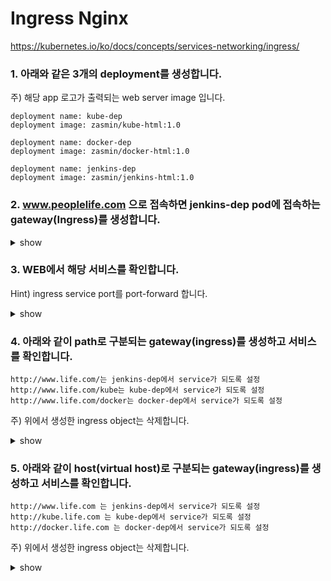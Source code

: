 # Ingress Nginx
https://kubernetes.io/ko/docs/concepts/services-networking/ingress/
### 1. 아래와 같은 3개의 deployment를 생성합니다.
주) 해당 app 로고가 출력되는 web server image 입니다.
```
deployment name: kube-dep
deployment image: zasmin/kube-html:1.0

deployment name: docker-dep
deployment image: zasmin/docker-html:1.0

deployment name: jenkins-dep
deployment image: zasmin/jenkins-html:1.0
```
### 2. www.peoplelife.com 으로 접속하면 jenkins-dep pod에 접속하는 gateway(Ingress)를 생성합니다.

<details><summary>show</summary>
<p>

```bash
# 먼저 jenkins-dep service object 를 생성합니다.
kubectl expose deployment jenkins-dep --port=80
  
# kubectl 명령어를 통해 Ingress object를 생성합니다.
kubectl create ingress life-ingress  --rule="www.life.com/=jenkins-dep:80" \
--annotation=nginx.ingress.kubernetes.io/rewrite-target="/" \
--annotation=kubernetes.io/ingress.class="nginx" --dry-run=client -o yaml > life-ingress.yaml
kubectl create -f life-ingress.yaml
kubectl get ingress
NAME           CLASS    HOSTS          ADDRESS   PORTS   AGE
life-ingress   <none>   www.life.com             80      5s
# ADDRESS 에 값이 할당 될때까지 기다립니다.
kubectl get ingress
NAME           CLASS    HOSTS          ADDRESS       PORTS   AGE
life-ingress   <none>   www.life.com   172.18.70.1   80      94s
  
cat life-ingress.yaml
```
```YAML
# Exact 를 Prefix로 변경합니다.
apiVersion: networking.k8s.io/v1
kind: Ingress
metadata:
  annotations:
    kubernetes.io/ingress.class: nginx
    nginx.ingress.kubernetes.io/rewrite-target: /
  creationTimestamp: null
  name: life-ingress
spec:
  rules:
  - host: www.life.com
    http:
      paths:
      - backend:
          service:
            name: jenkins-dep
            port:
              number: 80
        path: /
        pathType: Prefix
status:
  loadBalancer: {}
```

</p>
</details>

### 3. WEB에서 해당 서비스를 확인합니다.

Hint) ingress service port를 port-forward 합니다.

<details><summary>show</summary>
<p>

```bash
kubectl -n ingress-nginx port-forward --address 218.236.22.95 service/nginx-ingress-ingress-nginx-controller 37064:80
Forwarding from 218.236.22.95:37064 -> 80
```

```text
1. (218.236.22.95:37064/)IP 로 접속하면 404 NotFound Error 가 발생합니다.
2. www.life.com:37064/ 으로 접속하면 jenkins logo image가 나타납니다.
```

</p>
</details>

### 4. 아래와 같이 path로 구분되는 gateway(ingress)를 생성하고 서비스를 확인합니다.
```text
http://www.life.com/는 jenkins-dep에서 service가 되도록 설정
http://www.life.com/kube는 kube-dep에서 service가 되도록 설정
http://www.life.com/docker는 docker-dep에서 service가 되도록 설정
```
주) 위에서 생성한 ingress object는 삭제합니다.
<details><summary>show</summary>
<p>

```bash
# kube-dep, docker-dep의 각각 service object 를 생성합니다.
kubectl expose deployment kube-dep --port=80
kubectl expose deployment docker-dep --port=80

# kubectl로 ingress object를 생성합니다.
kubectl create ingress life-ingress  --rule="www.life.com/=jenkins-dep:80" \
--rule="www.life.com/kube=kube-dep:80" --rule="www.life.com/docker=docker-dep:80" \
--annotation=nginx.ingress.kubernetes.io/rewrite-target="/" \
--annotation=kubernetes.io/ingress.class="nginx" --dry-run=client -o yaml > life-ingress.yaml
  
cat life-ingress.yaml
```
```yaml
apiVersion: networking.k8s.io/v1
kind: Ingress
metadata:
  annotations:
    kubernetes.io/ingress.class: nginx
    nginx.ingress.kubernetes.io/rewrite-target: /
  creationTimestamp: null
  name: life-ingress
spec:
  rules:
  - host: www.life.com
    http:
      paths:
      - backend:
          service:
            name: jenkins-dep
            port:
              number: 80
        path: /
        pathType: Prefix
      - backend:
          service:
            name: kube-dep
            port:
              number: 80
        path: /kube
        pathType: Prefix
      - backend:
          service:
            name: docker-dep
            port:
              number: 80
        path: /docker
        pathType: Prefix
```

```bash
kubectl -n ingress-nginx port-forward --address 218.236.22.95 service/nginx-ingress-ingress-nginx-controller 37064:80
Forwarding from 218.236.22.95:37064 -> 80
  
# https://www.life.com:37064/kube, https://www.life.com:37064/docker, http://www.life.com:37064 로 접속 확인합니다.
```
</p>
</details>

###  5. 아래와 같이 host(virtual host)로 구분되는 gateway(ingress)를 생성하고 서비스를 확인합니다.
```text
http://www.life.com 는 jenkins-dep에서 service가 되도록 설정
http://kube.life.com 는 kube-dep에서 service가 되도록 설정
http://docker.life.com 는 docker-dep에서 service가 되도록 설정
```
주) 위에서 생성한 ingress object는 삭제합니다.
  
<details><summary>show</summary>
<p>

```bash
kubectl create ingress life-ingress  --rule="www.life.com/=jenkins-dep:80" --rule="kube.life.com/=kube-dep:80" \
--rule="docker.life.com/=docker-dep:80" --annotation=nginx.ingress.kubernetes.io/rewrite-target="/" \
--annotation=kubernetes.io/ingress.class="nginx" --dry-run=client -o yaml > life-ingress.yaml
# change Exact to Prefix
kubectl create -f life-ingress.yaml
  
cat life-ingress.yaml
```
```yaml
apiVersion: networking.k8s.io/v1
kind: Ingress
metadata:
  annotations:
    kubernetes.io/ingress.class: nginx
    nginx.ingress.kubernetes.io/rewrite-target: /
  creationTimestamp: null
  name: life-ingress
spec:
  rules:
  - host: www.life.com
    http:
      paths:
      - backend:
          service:
            name: jenkins-dep
            port:
              number: 80
        path: /
        pathType: Prefix
  - host: kube.life.com
    http:
      paths:
      - backend:
          service:
            name: kube-dep
            port:
              number: 80
        path: /
        pathType: Prefix
  - host: docker.life.com
    http:
      paths:
      - backend:
          service:
            name: docker-dep
            port:
              number: 80
        path: /
        pathType: Prefix
status:
  loadBalancer: {}
```

</p>
</details>
